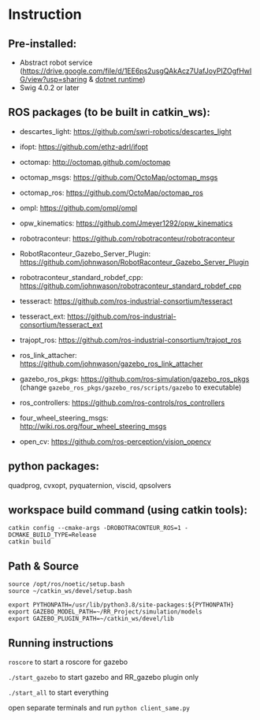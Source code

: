 # Instruction
## Pre-installed:
* Abstract robot service (https://drive.google.com/file/d/1EE6ps2usgQAkAcz7UafJoyPIZOgfHwIG/view?usp=sharing & [dotnet runtime](https://docs.microsoft.com/en-us/dotnet/core/install/linux-ubuntu))
* Swig 4.0.2 or later

## ROS packages (to be built in catkin_ws):
* descartes_light: https://github.com/swri-robotics/descartes_light
* ifopt: https://github.com/ethz-adrl/ifopt
* octomap: http://octomap.github.com/octomap
* octomap_msgs: https://github.com/OctoMap/octomap_msgs
* octomap_ros: https://github.com/OctoMap/octomap_ros
* ompl: https://github.com/ompl/ompl
* opw_kinematics: https://github.com/Jmeyer1292/opw_kinematics
* robotraconteur: https://github.com/robotraconteur/robotraconteur
* RobotRaconteur_Gazebo_Server_Plugin: https://github.com/johnwason/RobotRaconteur_Gazebo_Server_Plugin
* robotraconteur_standard_robdef_cpp: https://github.com/johnwason/robotraconteur_standard_robdef_cpp
* tesseract: https://github.com/ros-industrial-consortium/tesseract
* tesseract_ext: https://github.com/ros-industrial-consortium/tesseract_ext
* trajopt_ros: https://github.com/ros-industrial-consortium/trajopt_ros

* ros_link_attacher: https://github.com/johnwason/gazebo_ros_link_attacher
* gazebo_ros_pkgs:  https://github.com/ros-simulation/gazebo_ros_pkgs (change `gazebo_ros_pkgs/gazebo_ros/scripts/gazebo` to executable)
* ros_controllers: https://github.com/ros-controls/ros_controllers
* four_wheel_steering_msgs: http://wiki.ros.org/four_wheel_steering_msgs
* open_cv: https://github.com/ros-perception/vision_opencv


## python packages:
quadprog, cvxopt, pyquaternion, viscid, qpsolvers

## workspace build command (using catkin tools):
```
catkin config --cmake-args -DROBOTRACONTEUR_ROS=1 -DCMAKE_BUILD_TYPE=Release
catkin build
```

## Path & Source
```
source /opt/ros/noetic/setup.bash
source ~/catkin_ws/devel/setup.bash

export PYTHONPATH=/usr/lib/python3.8/site-packages:${PYTHONPATH}
export GAZEBO_MODEL_PATH=~/RR_Project/simulation/models
export GAZEBO_PLUGIN_PATH=~/catkin_ws/devel/lib
```



## Running instructions


`roscore` to start a roscore for gazebo

`./start_gazebo` to start gazebo and RR_gazebo plugin only

`./start_all` to start everything

open separate terminals and run
`python client_same.py`
